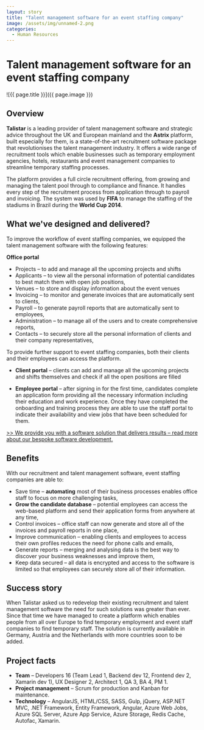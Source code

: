 ```yaml
---
layout: story
title: "Talent management software for an event staffing company"
image: /assets/img/unnamed-2.png
categories: 
  - Human Resources 
---
```

# Talent management software for an event staffing company

![{{ page.title }}]({{ page.image }})

## Overview
**Talistar** is a leading provider of talent management software and strategic advice throughout the UK and European mainland and the **Astrix** platform, built especially for them, is a state-of-the-art recruitment software package that revolutionises the talent management industry. It offers a wide range of recruitment tools which enable businesses such as temporary employment agencies, hotels, restaurants and event management companies to streamline temporary staffing processes.

The platform provides a full circle recruitment offering, from growing and managing the talent pool through to compliance and finance. It handles every step of the recruitment process from application through to payroll and invoicing. The system was used by **FIFA** to manage the staffing of the stadiums in Brazil during the **World Cup 2014**.


## What we've designed and delivered?
To improve the workflow of event staffing companies, we equipped the talent management software with the following features:

**Office portal**

- Projects – to add and manage all the upcoming projects and shifts
- Applicants – to view all the personal information of potential candidates to best match them with open job positions,
- Venues – to store and display information about the event venues
- Invoicing – to monitor and generate invoices that are automatically sent to clients,
- Payroll – to generate payroll reports that are automatically sent to employees,
- Administration – to manage all of the users and to create comprehensive reports,
- Contacts – to securely store all the personal information of clients and their company representatives,

To provide further support to event staffing companies, both their clients and their employees can access the platform.

- **Client portal** – clients can add and manage all the upcoming projects and shifts themselves and check if all the open positions are filled

- **Employee portal** – after signing in for the first time, candidates complete an application form providing all the necessary information including their education and work experience. Once they have completed the onboarding and training process they are able to use the staff portal to indicate their availability and view jobs that have been scheduled for them.

[>> We provide you with a software solution that delivers results  – read more about our bespoke software development.](https://headchannel.co.uk/)

## Benefits
With our recruitment and talent management software, event staffing companies are able to:

- Save time – **automating** most of their business processes enables office staff to focus on more challenging tasks,
- **Grow the candidate database** – potential employees can access the web-based platform and send their application forms from anywhere at any time,
- Control invoices – office staff can now generate and store all of the invoices and payroll reports in one place,
- Improve communication – enabling clients and employees to access their own profiles reduces the need for phone calls and emails,
- Generate reports – merging and analysing data is the best way to discover your business weaknesses and improve them,
- Keep data secured – all data is encrypted and access to the software is limited so that employees can securely store all of their information.

## Success story
When Talistar asked us to redevelop their existing recruitment and talent management software the need for such solutions was greater than ever. Since that time we have managed to create a platform which enables people from all over Europe to find temporary employment and event staff companies to find temporary staff. The solution is currently available in Germany, Austria and the Netherlands with more countries soon to be added.

## Project facts
- **Team** – Developers 16 (Team Lead 1, Backend dev 12, Frontend dev 2, Xamarin dev 1), UX Designer 2, Architect 1, QA 3, BA 4, PM 1.
- **Project management** – Scrum for production and Kanban for maintenance.
- **Technology** – AngularJS, HTML/CSS, SASS, Gulp, jQuery, ASP.NET MVC, .NET Framework, Entity Framework, Angular, Azure Web Jobs, Azure SQL Server, Azure App Service, Azure Storage, Redis Cache, Autofac, Xamarin.
